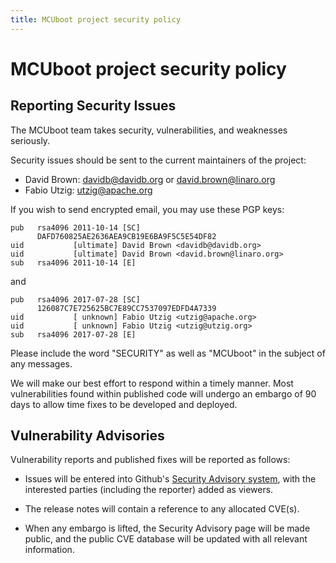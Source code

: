 ```yaml
---
title: MCUboot project security policy
---
```

# MCUboot project security policy

## Reporting Security Issues

The MCUboot team takes security, vulnerabilities, and weaknesses
seriously.

Security issues should be sent to the current maintainers of the
project:

- David Brown: davidb@davidb.org or david.brown@linaro.org
- Fabio Utzig: utzig@apache.org

If you wish to send encrypted email, you may use these PGP keys:

    pub   rsa4096 2011-10-14 [SC]
          DAFD760825AE2636AEA9CB19E6BA9F5C5E54DF82
    uid           [ultimate] David Brown <davidb@davidb.org>
    uid           [ultimate] David Brown <david.brown@linaro.org>
    sub   rsa4096 2011-10-14 [E]

and

    pub   rsa4096 2017-07-28 [SC]
          126087C7E725625BC7E89CC7537097EDFD4A7339
    uid           [ unknown] Fabio Utzig <utzig@apache.org>
    uid           [ unknown] Fabio Utzig <utzig@utzig.org>
    sub   rsa4096 2017-07-28 [E]

Please include the word "SECURITY" as well as "MCUboot" in the subject
of any messages.

We will make our best effort to respond within a timely manner.  Most
vulnerabilities found within published code will undergo an embargo of
90 days to allow time fixes to be developed and deployed.

## Vulnerability Advisories

Vulnerability reports and published fixes will be reported as follows:

- Issues will be entered into Github's [Security Advisory
  system](https://github.com/mcu-tools/mcuboot/security/advisories), with
  the interested parties (including the reporter) added as viewers.

- The release notes will contain a reference to any allocated CVE(s).

- When any embargo is lifted, the Security Advisory page will be made
  public, and the public CVE database will be updated with all
  relevant information.
